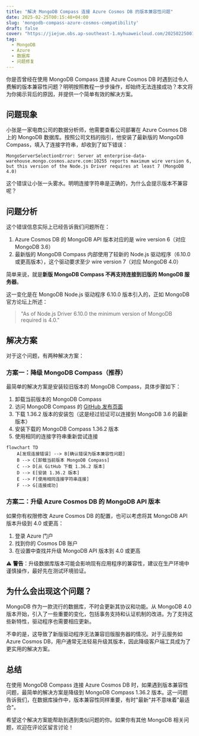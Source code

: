 ```yaml
---
title: "解决 MongoDB Compass 连接 Azure Cosmos DB 的版本兼容性问题"
date: 2025-02-25T00:15:48+04:00
slug: 'mongodb-compass-azure-cosmos-compatibility'
draft: false
cover: "https://jiejue.obs.ap-southeast-1.myhuaweicloud.com/20250225001857779.webp"
tag:
  - MongoDB
  - Azure
  - 数据库
  - 问题修复
---
```


你是否曾经在使用 MongoDB Compass 连接 Azure Cosmos DB 时遇到过令人费解的版本兼容性问题？明明按照教程一步步操作，却始终无法连接成功？本文将为你揭示背后的原因，并提供一个简单有效的解决方案。

<!--more-->

## 问题现象

小张是一家电商公司的数据分析师，他需要查看公司部署在 Azure Cosmos DB 上的 MongoDB 数据库。按照公司文档的指引，他安装了最新版的 MongoDB Compass，填入了连接字符串，却收到了如下错误：

```
MongoServerSelectionError: Server at enterprise-data-warehouse.mongo.cosmos.azure.com:10255 reports maximum wire version 6, but this version of the Node.js Driver requires at least 7 (MongoDB 4.0)
```

这个错误让小张一头雾水。明明连接字符串是正确的，为什么会提示版本不兼容呢？

## 问题分析

这个错误信息实际上已经告诉我们问题所在：

1. Azure Cosmos DB 的 MongoDB API 版本对应的是 wire version 6（对应 MongoDB 3.6）
2. 最新版的 MongoDB Compass 内部使用了较新的 Node.js 驱动程序（6.10.0 或更高版本），这个驱动要求至少 wire version 7（对应 MongoDB 4.0）

简单来说，就是**新版 MongoDB Compass 不再支持连接到旧版的 MongoDB 服务器**。

这一变化是在 MongoDB Node.js 驱动程序 6.10.0 版本引入的，正如 MongoDB 官方论坛上所述：

> "As of Node.js Driver 6.10.0 the minimum version of MongoDB required is 4.0."

## 解决方案

对于这个问题，有两种解决方案：

### 方案一：降级 MongoDB Compass（推荐）

最简单的解决方案是安装较旧版本的 MongoDB Compass，具体步骤如下：

1. 卸载当前版本的 MongoDB Compass
2. 访问 MongoDB Compass 的 [GitHub 发布页面](https://github.com/mongodb-js/compass/releases)
3. 下载 1.36.2 版本的安装包（这是经过验证可以连接到 MongoDB 3.6 的最新版本）
4. 安装下载的 MongoDB Compass 1.36.2 版本
5. 使用相同的连接字符串重新尝试连接

```mermaid
flowchart TD
    A[发现连接错误] --> B[确认错误为版本兼容性问题]
    B --> C[卸载当前版本 MongoDB Compass]
    C --> D[从 GitHub 下载 1.36.2 版本]
    D --> E[安装 1.36.2 版本]
    E --> F[使用相同连接字符串连接]
    F --> G[连接成功]
```

### 方案二：升级 Azure Cosmos DB 的 MongoDB API 版本

如果你有权限修改 Azure Cosmos DB 的配置，也可以考虑将其 MongoDB API 版本升级到 4.0 或更高：

1. 登录 Azure 门户
2. 找到你的 Cosmos DB 账户
3. 在设置中查找并升级 MongoDB API 版本到 4.0 或更高

⚠️ **警告**：升级数据库版本可能会影响现有应用程序的兼容性，建议在生产环境中谨慎操作，最好先在测试环境验证。

## 为什么会出现这个问题？

MongoDB 作为一款流行的数据库，不时会更新其协议和功能。从 MongoDB 4.0 版本开始，引入了一些重要的变化，包括事务支持和认证机制的改进。为了支持这些新特性，驱动程序也需要相应更新。

不幸的是，这导致了新版驱动程序无法兼容旧版服务器的情况。对于云服务如 Azure Cosmos DB，用户通常无法轻易升级其版本，因此降级客户端工具成为了更实用的解决方案。

## 总结

在使用 MongoDB Compass 连接 Azure Cosmos DB 时，如果遇到版本兼容性问题，最简单的解决方案是降级到 MongoDB Compass 1.36.2 版本。这一问题告诉我们，在数据库操作中，版本兼容性同样重要，有时"最新"并不意味着"最适合"。

希望这个解决方案能帮助到遇到类似问题的你。如果你有其他 MongoDB 相关问题，欢迎在评论区留言讨论！
